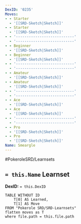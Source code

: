 ```yaml
---
DexID: '0235'
Moves:
- - Starter
  - '[[SRD-Sketch|Sketch]]'
- - Starter
  - '[[SRD-Sketch|Sketch]]'
- - '---------------------------'
  - '---------------------------'
- - Beginner
  - '[[SRD-Sketch|Sketch]]'
- - Beginner
  - '[[SRD-Sketch|Sketch]]'
- - '---------------------------'
  - '---------------------------'
- - Amateur
  - '[[SRD-Sketch|Sketch]]'
- - Amateur
  - '[[SRD-Sketch|Sketch]]'
- - '---------------------------'
  - '---------------------------'
- - Ace
  - '[[SRD-Sketch|Sketch]]'
- - Ace
  - '[[SRD-Sketch|Sketch]]'
- - '---------------------------'
  - '---------------------------'
- - Pro
  - '[[SRD-Sketch|Sketch]]'
- - Pro
  - '[[SRD-Sketch|Sketch]]'
Name: Smeargle
---
```


#PokeroleSRD/Learnsets

## `= this.Name` Learnset

**DexID:** `= this.DexID`

```dataview
TABLE WITHOUT ID
    T[0] AS Learned,
    T[1] AS Move
FROM "Pokerole SRD/SRD-Learnsets"
flatten moves as T
where file.path = this.file.path
```
